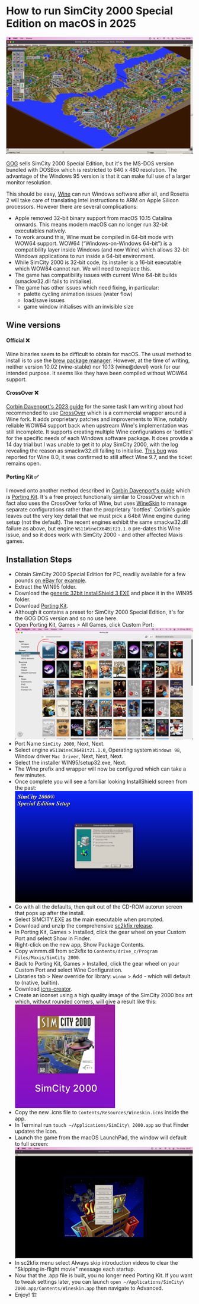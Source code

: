# How to run SimCity 2000 Special Edition on macOS in 2025

![SC2000 Gameplay](images/sc2000.png)

[GOG](https://www.gog.com/en/game/simcity_2000_special_edition) sells SimCity 2000 Special Edition, but it's the MS-DOS version bundled with DOSBox which is restricted to 640 x 480 resolution. The advantage of the Windows 95 version is that it can make full use of a larger monitor resolution.

This should be easy, [Wine](https://www.winehq.org/) can run Windows software after all, and Rosetta 2 will take care of translating Intel instructions to ARM on Apple Silicon processors. However there are several complications:
- Apple removed 32-bit binary support from macOS 10.15 Catalina onwards. This means modern macOS can no longer run 32-bit executables natively.
- To work around this, Wine must be compiled in 64-bit mode with WOW64 support. WOW64 (“Windows-on-Windows 64-bit”) is a compatibility layer inside Windows (and now Wine) which allows 32-bit Windows applications to run inside a 64-bit environment.
- While SimCity 2000 is 32-bit code, its installer is a 16-bit executable which WOW64 cannot run. We will need to replace this.
- The game has compatibility issues with current Wine 64-bit builds (smackw32.dll fails to initialise).
- The game has other issues which need fixing, in particular:
  - palette cycling animation issues (water flow)
  - load/save issues
  - game window initialises with an invisible size

## Wine versions

#### Official ❌
Wine binaries seem to be difficult to obtain for macOS. The usual method to install is to use the [brew package manager](https://formulae.brew.sh/cask/wine-stable). However, at the time of writing, neither version 10.02 (wine-stable) nor 10.13 (wine@devel) work for our intended purpose. It seems like they have been compiled without WOW64 support.

#### CrossOver ❌
[Corbin Davenport's 2023 guide](https://www.spacebar.news/how-to-play-simcity-2000-mac/) for the same task I am writing about had recommended to use [CrossOver](https://www.codeweavers.com/crossover) which is a commercial wrapper around a Wine fork. It adds proprietary patches and improvements to Wine, notably reliable WOW64 support back when upstream Wine's implementation was still incomplete. It supports creating multiple Wine configurations or 'bottles' for the specific needs of each Windows software package. It does provide a 14 day trial but I was unable to get it to play SimCity 2000, with the log revealing the reason as smackw32.dll failing to initialise. [This bug](https://bugs.winehq.org/show_bug.cgi?id=54670) was reported for Wine 8.0, it was confirmed to still affect Wine 9.7, and the ticket remains open.

#### Porting Kit ✅
I moved onto another method described in [Corbin Davenport's guide](https://www.spacebar.news/how-to-play-simcity-2000-mac/) which is [Porting Kit](https://www.portingkit.com/). It's a free project functionally similar to CrossOver which in fact also uses the CrossOver forks of Wine, but uses [WineSkin](https://github.com/The-Wineskin-Project/wineskin-source) to manage separate configurations rather than the proprietary 'bottles'. Corbin's guide leaves out the very key detail that we must pick a 64bit Wine engine during setup (not the default). The recent engines exhibit the same smackw32.dll failure as above, but engine `WS11WineCX64Bit21.1.0` pre-dates this Wine issue, and so it does work with SimCity 2000 - and other affected Maxis games.

## Installation Steps
- Obtain SimCity 2000 Special Edition for PC, readily available for a few pounds [on eBay for example](https://www.ebay.co.uk/sch/i.html?_nkw=SimCity+2000+Special+Edition+PC).
- Extract the WIN95 folder.
- Download the [generic 32bit InstallShield 3 EXE](https://community.pcgamingwiki.com/files/file/111-installshield-3-32-bit-generic-installer/) and place it in the WIN95 folder.
- Download [Porting Kit](https://www.portingkit.com/).
- Although it contains a preset for SimCity 2000 Special Edition, it's for the GOG DOS version and so no use here.
- Open Porting Kit, Games > All Games, click Custom Port:
  ![Porting Kit](images/portingkit.png)
- Port Name `SimCity 2000`, Next, Next.
- Select engine `WS11WineCX64Bit21.1.0`, Operating system `Windows 98`, Window driver `Mac Driver`, Next, Next, Next.
- Select the installer WIN95/setup32.exe, Next.
- The Wine prefix and wrapper will now be configured which can take a few minutes.
- Once complete you will see a familiar looking InstallShield screen from the past:
  ![InstallShield](images/installer.png)
- Go with all the defaults, then quit out of the CD-ROM autorun screen that pops up after the install.
- Select SIMCITY.EXE as the main executable when prompted.
- Download and unzip the comprehensive [sc2kfix release](https://github.com/sc2kfix/sc2kfix).
- In Porting Kit, Games > Installed, click the gear wheel on your Custom Port and select Show in Finder.
- Right-click on the new app, Show Package Contents.
- Copy winmm.dll from sc2kfix to `Contents/drive_c/Program Files/Maxis/SimCity 2000`.
- Back to Porting Kit, Games > Installed, click the gear wheel on your Custom Port and select Wine Configuration.
- Libraries tab > New override for library: `winmm` > Add - which will default to (native, builtin).
- Download [icns-creator](https://github.com/alptugan/icns-creator).
- Create an iconset using a high quality image of the SimCity 2000 box art which, without rounded corners, will give a result like this:  
  ![SC2000 icon](images/icon.png)
- Copy the new .icns file to `Contents/Resources/Wineskin.icns` inside the app.
- In Terminal run `touch ~/Applications/SimCity\ 2000.app` so that Finder updates the icon.
- Launch the game from the macOS LaunchPad, the window will default to full screen:
  ![Fullscreen main menu](images/windowsize.png)
- In sc2kfix menu select Always skip introduction videos to clear the "Skipping in-flight movie" message each startup.
- Now that the .app file is built, you no longer need Porting Kit. If you want to tweak settings later, you can launch `open ~/Applications/SimCity\ 2000.app/Contents/Wineskin.app` then navigate to Advanced.
- Enjoy! 🏗️
